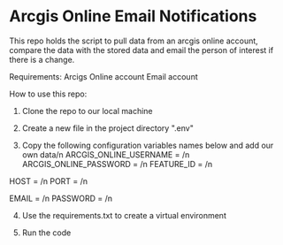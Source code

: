 # Arcgis Online Email Notifications
This repo holds the script to pull data from an arcgis online account, compare the data with the stored data and email the person of interest if there is a change.

Requirements:
  Arcigs Online account
  Email account

How to use this repo:
1. Clone the repo to our local machine

2. Create a new file in the project directory ".env"

3. Copy the following configuration variables names below and add our own data/n
  ARCGIS_ONLINE_USERNAME = /n
  ARCGIS_ONLINE_PASSWORD = /n
  FEATURE_ID = /n

  HOST = /n
  PORT = /n

  EMAIL = /n 
  PASSWORD = /n 
  
 4. Use the requirements.txt to create a virtual environment 
 
 5. Run the code
